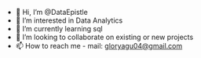 - 👋 Hi, I’m @DataEpistle
- 👀 I’m interested in Data Analytics 
- 🌱 I’m currently learning sql
- 💞️ I’m looking to collaborate on existing or new projects
- 📫 How to reach me - mail: gloryagu04@gmail.com 

<!---
DataEpistle/DataEpistle is a ✨ special ✨ repository because its `README.md` (this file) appears on your GitHub profile.
You can click the Preview link to take a look at your changes.
--->
